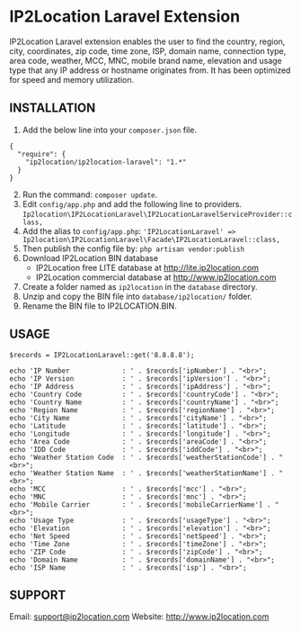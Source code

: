 # IP2Location Laravel Extension

IP2Location Laravel extension enables the user to find the country, region, city, coordinates, zip code, time zone, ISP, domain name, connection type, area code, weather, MCC, MNC, mobile brand name, elevation and usage type that any IP address or hostname originates from. It has been optimized for speed and memory utilization.


## INSTALLATION

1. Add the below line into your ```composer.json``` file.
```
{
  "require": {
    "ip2location/ip2location-laravel": "1.*"
  }
}
```
2. Run the command: ```composer update```.
3. Edit ```config/app.php``` and add the following line to providers.
```Ip2location\IP2LocationLaravel\IP2LocationLaravelServiceProvider::class,```
4. Add the alias to ```config/app.php```:
```'IP2LocationLaravel' => Ip2location\IP2LocationLaravel\Facade\IP2LocationLaravel::class,```
5. Then publish the config file by:
```php artisan vendor:publish```
6. Download IP2Location BIN database
    - IP2Location free LITE database at http://lite.ip2location.com
    - IP2Location commercial database at http://www.ip2location.com
7. Create a folder named as ```ip2location``` in the ```database``` directory.
8. Unzip and copy the BIN file into ```database/ip2location/``` folder. 
9. Rename the BIN file to IP2LOCATION.BIN.


## USAGE

```
$records = IP2LocationLaravel::get('8.8.8.8');

echo 'IP Number             : ' . $records['ipNumber'] . "<br>";
echo 'IP Version            : ' . $records['ipVersion'] . "<br>";
echo 'IP Address            : ' . $records['ipAddress'] . "<br>";
echo 'Country Code          : ' . $records['countryCode'] . "<br>";
echo 'Country Name          : ' . $records['countryName'] . "<br>";
echo 'Region Name           : ' . $records['regionName'] . "<br>";
echo 'City Name             : ' . $records['cityName'] . "<br>";
echo 'Latitude              : ' . $records['latitude'] . "<br>";
echo 'Longitude             : ' . $records['longitude'] . "<br>";
echo 'Area Code             : ' . $records['areaCode'] . "<br>";
echo 'IDD Code              : ' . $records['iddCode'] . "<br>";
echo 'Weather Station Code  : ' . $records['weatherStationCode'] . "<br>";
echo 'Weather Station Name  : ' . $records['weatherStationName'] . "<br>";
echo 'MCC                   : ' . $records['mcc'] . "<br>";
echo 'MNC                   : ' . $records['mnc'] . "<br>";
echo 'Mobile Carrier        : ' . $records['mobileCarrierName'] . "<br>";
echo 'Usage Type            : ' . $records['usageType'] . "<br>";
echo 'Elevation             : ' . $records['elevation'] . "<br>";
echo 'Net Speed             : ' . $records['netSpeed'] . "<br>";
echo 'Time Zone             : ' . $records['timeZone'] . "<br>";
echo 'ZIP Code              : ' . $records['zipCode'] . "<br>";
echo 'Domain Name           : ' . $records['domainName'] . "<br>";
echo 'ISP Name              : ' . $records['isp'] . "<br>";
```

## SUPPORT

Email: support@ip2location.com
Website: http://www.ip2location.com